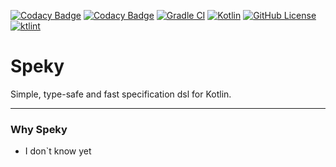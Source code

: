 [![Codacy Badge](https://api.codacy.com/project/badge/Grade/4ce5bb51442341a99f5574eedb1ec6fd)](https://app.codacy.com/gh/iEAmi/speky?utm_source=github.com&utm_medium=referral&utm_content=iEAmi/speky&utm_campaign=Badge_Grade_Settings)
[![Codacy Badge](https://app.codacy.com/project/badge/Coverage/9f7c7d27665244c39548bbded6b5328e)](https://www.codacy.com/gh/iEAmi/speky/dashboard?utm_source=github.com&utm_medium=referral&utm_content=iEAmi/speky&utm_campaign=Badge_Coverage)
[![Gradle CI](https://github.com/iEAmi/speky/actions/workflows/gradle-ci.yml/badge.svg?branch=main)](https://github.com/iEAmi/speky/actions/workflows/gradle-ci.yml)
[![Kotlin](https://img.shields.io/badge/kotlin-1.5.20-blue.svg?logo=kotlin)](http://kotlinlang.org)
[![GitHub License](https://img.shields.io/badge/license-Apache%20License%202.0-blue.svg?style=flat)](http://www.apache.org/licenses/LICENSE-2.0)
[![ktlint](https://img.shields.io/badge/code%20style-%E2%9D%A4-FF4081.svg)](https://ktlint.github.io/)

# Speky

Simple, type-safe and fast specification dsl for Kotlin.

---

### Why Speky

* I don`t know yet
